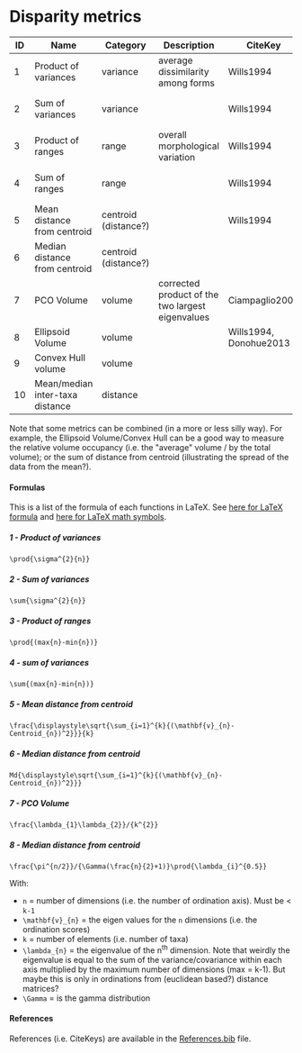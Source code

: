 # Disparity metrics

ID | Name | Category | Description | CiteKey | Function | Comment |
---|------|----------|-------------|---------|----------|---------|
1 | Product of variances | variance | average dissimilarity among forms | Wills1994 | `variance.calc` + `prod.apply` | covariance? |
2 | Sum of variances | variance | | Wills1994 | `variance.calc` + `sum.apply` | affected by sample size (Butler2012) |
3 | Product of ranges | range | overall morphological variation | Wills1994 | `range.calc` + `prod.apply` | covariance? |
4 | Sum of ranges | range | | Wills1994 | `range.calc` + `sum.apply` | affected by sample size (Butler2012) |
5 | Mean distance from centroid | centroid (distance?) |             | Wills1994 | `centroid.apply` + `cen.apply.mea` | ? |
6 | Median distance from centroid | centroid (distance?) |             |      | `centroid.apply` + `cen.apply.med` | ? |
7 | PCO Volume | volume | corrected product of the two largest eigenvalues | Ciampaglio2001 |   | why only the two first eigenvalues? |
8 | Ellipsoid Volume | volume | | Wills1994, Donohue2013 | | ecology |
9 | Convex Hull volume | volume | | | | |
10 | Mean/median inter-taxa distance | distance | | | | |

Note that some metrics can be combined (in a more or less silly way). For example, the Ellipsoid Volume/Convex Hull can be a good way to measure the relative volume occupancy (i.e. the "average" volume / by the total volume); or the sum of distance from centroid (illustrating the spread of the data from the mean?).
<!--
   |      |          |             |         |          |         |
ID: arbitrary number of the metric
Name: name of the metric
Category: which type of metric
Description: a brief description of what does it measure
CiteKey: the citeKey from the BibTeX file
Function: the functions as in dispRity_fun
Comment: biases, benefits, etc...
-->

#### Formulas
This is a list of the formula of each functions in LaTeX. See [here for LaTeX formula](https://en.wikibooks.org/wiki/LaTeX/Mathematics) and [here for LaTeX math symbols](http://web.ift.uib.no/Teori/KURS/WRK/TeX/symALL.html).
<!--
Don't forget to add the arguments of the formula at the bottom.
-->
##### 1 - Product of variances
```
\prod{\sigma^{2}{n}}
```
##### 2 - Sum of variances
```
\sum{\sigma^{2}{n}}
```
##### 3 - Product of ranges
```
\prod{(max{n}-min{n})}
```
##### 4 - sum of variances
```
\sum{(max{n}-min{n})}
```
##### 5 - Mean distance from centroid 
```
\frac{\displaystyle\sqrt{\sum_{i=1}^{k}{(\mathbf{v}_{n}-Centroid_{n})^2}}}{k} 
```
##### 6 - Median distance from centroid 
```
Md{\displaystyle\sqrt{\sum_{i=1}^{k}{(\mathbf{v}_{n}-Centroid_{n})^2}}}
```
##### 7 - PCO Volume 
```
\frac{\lambda_{1}\lambda_{2}}/{k^{2}}
```
##### 8 - Median distance from centroid 
```
\frac{\pi^{n/2}}/{\Gamma(\frac{n}{2}+1)}\prod{\lambda_{i}^{0.5}}
```
With:
* `n` = number of dimensions (i.e. the number of ordination axis). Must be < `k-1`
* `\mathbf{v}_{n}` = the eigen values for the `n` dimensions (i.e. the ordination scores)
* `k` = number of elements (i.e. number of taxa)
* `\lambda_{n}` = the eigenvalue of the n<sup>th</sup> dimension. Note that weirdly the eigenvalue is equal to the sum of the variance/covariance within each axis multiplied by the maximum number of dimensions (max = k-1). But maybe this is only in ordinations from (euclidean based?) distance matrices?
* `\Gamma` = is the gamma distribution

#### References
References (i.e. CiteKeys) are available in the [References.bib](https://github.com/TGuillerme/dispRity/blob/master/References.bib) file.
